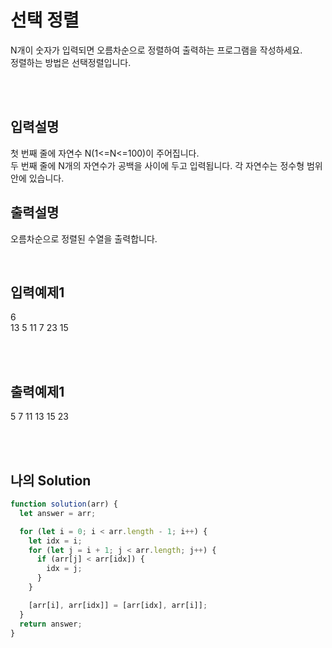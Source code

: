 # 선택 정렬

N개이 숫자가 입력되면 오름차순으로 정렬하여 출력하는 프로그램을 작성하세요.<br/> 정렬하는 방법은 선택정렬입니다.

<br/>
<br/>

## 입력설명

첫 번째 줄에 자연수 N(1<=N<=100)이 주어집니다.<br/>
두 번째 줄에 N개의 자연수가 공백을 사이에 두고 입력됩니다. 각 자연수는 정수형 범위 안에 있습니다.

## 출력설명

오름차순으로 정렬된 수열을 출력합니다.

<br/>

## 입력예제1

6<br/>
13 5 11 7 23 15

<br/>
<br/>

## 출력예제1

5 7 11 13 15 23

<br/>
<br/>

## 나의 Solution

```javascript
function solution(arr) {
  let answer = arr;

  for (let i = 0; i < arr.length - 1; i++) {
    let idx = i;
    for (let j = i + 1; j < arr.length; j++) {
      if (arr[j] < arr[idx]) {
        idx = j;
      }
    }

    [arr[i], arr[idx]] = [arr[idx], arr[i]];
  }
  return answer;
}
```

